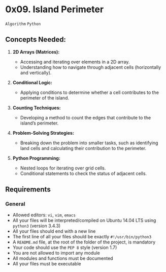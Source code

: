 # 0x09. Island Perimeter
`Algorithm` `Python`

## Concepts Needed:
1. **2D Arrays (Matrices):**
    * Accessing and iterating over elements in a 2D array.
    * Understanding how to navigate through adjacent cells (horizontally and vertically).

2. **Conditional Logic:**
    * Applying conditions to determine whether a cell contributes to the perimeter of the island.

3. **Counting Techniques:**
    * Developing a method to count the edges that contribute to the island’s perimeter.

4. **Problem-Solving Strategies:**
    * Breaking down the problem into smaller tasks, such as identifying land cells and calculating their contribution to the perimeter.

5. **Python Programming:**
    * Nested loops for iterating over grid cells.
    * Conditional statements to check the status of adjacent cells.

## Requirements
### General
- Allowed editors: `vi`, `vim`, `emacs`
- All your files will be interpreted/compiled on Ubuntu 14.04 LTS using `python3` (version 3.4.3)
- All your files should end with a new line
- The first line of all your files should be exactly `#!/usr/bin/python3`
- A `README.md` file, at the root of the folder of the project, is mandatory
- Your code should use the `PEP 8` style (version 1.7)
- You are not allowed to import any module
- All modules and functions must be documented
- All your files must be executable

